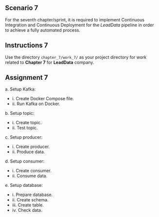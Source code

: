 ## Scenario 7
For the seventh chapter/sprint, it is required to implement Continuous Integration and Continuous Deployment for the *LeadData* pipeline in order to achieve a fully automated process.

## Instructions 7
Use the directory `chapter_7/work_7/` as your project directory for work related to **Chapter 7** for **LeadData** company.

## Assignment 7
a. Setup Kafka:
* i. Create Docker Compose file.
* ii. Run Kafka on Docker.

b. Setup topic:
* i. Create topic.
* ii. Test topic.

c. Setup producer:
* i. Create producer.
* ii. Produce data.

d. Setup consumer:
* i. Create consumer.
* ii. Consume data.

e. Setup database:
* i. Prepare database.
* ii. Create schema.
* iii. Create table.
* iv. Check data.
